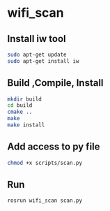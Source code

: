 # wifi_scan

## Install iw tool
```sh
sudo apt-get update
sudo apt-get install iw
```

## Build ,Compile, Install
```sh
mkdir build
cd build
cmake ..
make
make install
```

## Add access to py file
```sh
chmod +x scripts/scan.py
```

## Run
```sh
rosrun wifi_scan scan.py
```